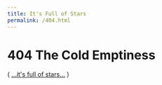 ```yaml
---
title: It's Full of Stars
permalink: /404.html
---
```


# 404 The Cold Emptiness

( [&hellip;it's full of stars&hellip;](/) )
